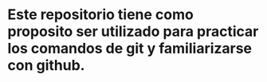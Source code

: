 # Este repositorio tiene como proposito ser utilizado para practicar los comandos de git y familiarizarse con github.
